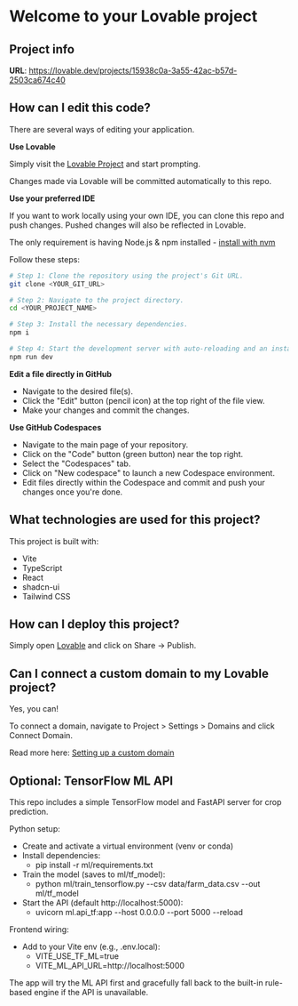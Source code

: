# Welcome to your Lovable project

## Project info

**URL**: https://lovable.dev/projects/15938c0a-3a55-42ac-b57d-2503ca674c40

## How can I edit this code?

There are several ways of editing your application.

**Use Lovable**

Simply visit the [Lovable Project](https://lovable.dev/projects/15938c0a-3a55-42ac-b57d-2503ca674c40) and start prompting.

Changes made via Lovable will be committed automatically to this repo.

**Use your preferred IDE**

If you want to work locally using your own IDE, you can clone this repo and push changes. Pushed changes will also be reflected in Lovable.

The only requirement is having Node.js & npm installed - [install with nvm](https://github.com/nvm-sh/nvm#installing-and-updating)

Follow these steps:

```sh
# Step 1: Clone the repository using the project's Git URL.
git clone <YOUR_GIT_URL>

# Step 2: Navigate to the project directory.
cd <YOUR_PROJECT_NAME>

# Step 3: Install the necessary dependencies.
npm i

# Step 4: Start the development server with auto-reloading and an instant preview.
npm run dev
```

**Edit a file directly in GitHub**

- Navigate to the desired file(s).
- Click the "Edit" button (pencil icon) at the top right of the file view.
- Make your changes and commit the changes.

**Use GitHub Codespaces**

- Navigate to the main page of your repository.
- Click on the "Code" button (green button) near the top right.
- Select the "Codespaces" tab.
- Click on "New codespace" to launch a new Codespace environment.
- Edit files directly within the Codespace and commit and push your changes once you're done.

## What technologies are used for this project?

This project is built with:

- Vite
- TypeScript
- React
- shadcn-ui
- Tailwind CSS

## How can I deploy this project?

Simply open [Lovable](https://lovable.dev/projects/15938c0a-3a55-42ac-b57d-2503ca674c40) and click on Share -> Publish.

## Can I connect a custom domain to my Lovable project?

Yes, you can!

To connect a domain, navigate to Project > Settings > Domains and click Connect Domain.

Read more here: [Setting up a custom domain](https://docs.lovable.dev/tips-tricks/custom-domain#step-by-step-guide)

## Optional: TensorFlow ML API

This repo includes a simple TensorFlow model and FastAPI server for crop prediction.

Python setup:

- Create and activate a virtual environment (venv or conda)
- Install dependencies:
	- pip install -r ml/requirements.txt
- Train the model (saves to ml/tf_model):
	- python ml/train_tensorflow.py --csv data/farm_data.csv --out ml/tf_model
- Start the API (default http://localhost:5000):
	- uvicorn ml.api_tf:app --host 0.0.0.0 --port 5000 --reload

Frontend wiring:

- Add to your Vite env (e.g., .env.local):
	- VITE_USE_TF_ML=true
	- VITE_ML_API_URL=http://localhost:5000

The app will try the ML API first and gracefully fall back to the built-in rule-based engine if the API is unavailable.
